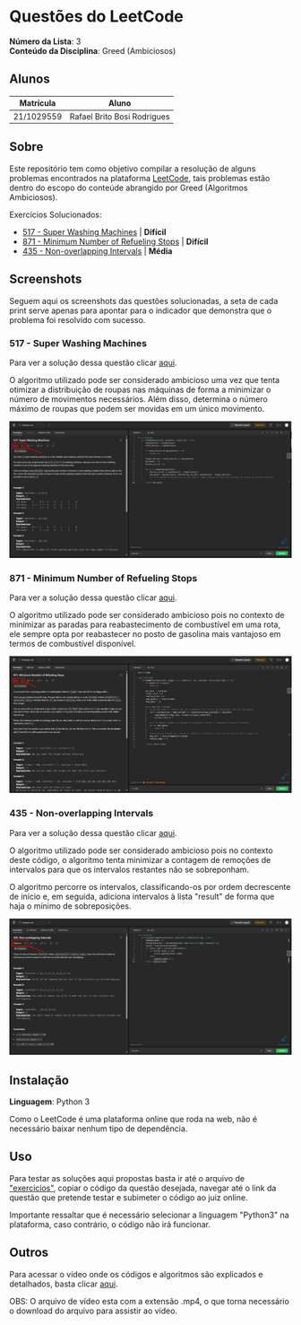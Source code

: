 # Questões do LeetCode

**Número da Lista**: 3<br>
**Conteúdo da Disciplina**: Greed (Ambiciosos)<br>

## Alunos
|Matrícula | Aluno |
| -- | -- |
| 21/1029559  | Rafael Brito Bosi Rodrigues |

## Sobre 

Este repositório tem como objetivo compilar a resolução de alguns problemas encontrados na plataforma [LeetCode](https://leetcode.com/), tais problemas estão dentro do escopo do conteúde abrangido por Greed (Algoritmos Ambiciosos).

Exercícios Solucionados:

- [517 - Super Washing Machines](https://leetcode.com/problems/super-washing-machines/description/) | **Difícil**
- [871 - Minimum Number of Refueling Stops](https://leetcode.com/problems/minimum-number-of-refueling-stops/description/) | **Difícil**
- [435 - Non-overlapping Intervals](https://leetcode.com/problems/non-overlapping-intervals/) | **Média**


## Screenshots

Seguem aqui os screenshots das questões solucionadas, a seta de cada print serve apenas para apontar para o indicador que demonstra que o problema foi resolvido com sucesso.

### 517 - Super Washing Machines

Para ver a solução dessa questão clicar [aqui](./exercicios/517.py).

O algoritmo utilizado pode ser considerado ambicioso uma vez que tenta otimizar a distribuição de roupas nas máquinas de forma a minimizar o número de movimentos necessários. Além disso, determina o número máximo de roupas que podem ser movidas em um único movimento.

![Imagem 517](./img/517.png)

### 871 - Minimum Number of Refueling Stops

Para ver a solução dessa questão clicar [aqui](./exercicios/871.py).

O algoritmo utilizado pode ser considerado ambicioso pois no contexto de minimizar as paradas para reabastecimento de combustível em uma rota, ele sempre opta por reabastecer no posto de gasolina mais vantajoso em termos de combustível disponível. 

![Imagem 871](./img/871.png)

### 435 - Non-overlapping Intervals

Para ver a solução dessa questão clicar [aqui](./exercicios/435.py).

O algoritmo utilizado pode ser considerado ambicioso pois no contexto deste código, o algoritmo tenta minimizar a contagem de remoções de intervalos para que os intervalos restantes não se sobreponham.

O algoritmo percorre os intervalos, classificando-os por ordem decrescente de início e, em seguida, adiciona intervalos à lista "result" de forma que haja o mínimo de sobreposições. 

![Imagem 435](./img/435.png)

## Instalação 
**Linguagem**: Python 3<br>

Como o LeetCode é uma plataforma online que roda na web, não é necessário baixar nenhum tipo de dependência.

## Uso 

Para testar as soluções aqui propostas basta ir até o arquivo de ["exercicios"](./exercicios/), copiar o código da questão desejada, navegar até o link da questão que pretende testar e subimeter o código ao juiz online.

Importante ressaltar que é necessário selecionar a linguagem "Python3" na plataforma, caso contrário, o código não irá funcionar.

## Outros 

Para acessar o vídeo onde os códigos e algoritmos são explicados e detalhados, basta clicar [aqui]().

OBS: O arquivo de vídeo esta com a extensão .mp4, o que torna necessário o download do arquivo para assistir ao vídeo.





